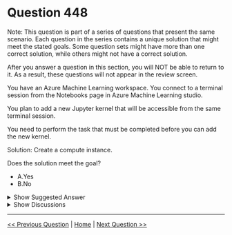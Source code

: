 # Question 448

Note: This question is part of a series of questions that present the same scenario. Each question in the series contains a unique solution that might meet the stated goals. Some question sets might have more than one correct solution, while others might not have a correct solution.

After you answer a question in this section, you will NOT be able to return to it. As a result, these questions will not appear in the review screen.

You have an Azure Machine Learning workspace. You connect to a terminal session from the Notebooks page in Azure Machine Learning studio.

You plan to add a new Jupyter kernel that will be accessible from the same terminal session.

You need to perform the task that must be completed before you can add the new kernel.

Solution: Create a compute instance.

Does the solution meet the goal?

* A.Yes
* B.No

<details>
  <summary>Show Suggested Answer</summary>

  <strong>B</strong><br>

</details>

<details>
  <summary>Show Discussions</summary>

<blockquote><p><strong>evangelist</strong> <code>(Sun 23 Jun 2024 10:59)</code> - <em>Upvotes: 5</em></p><p>The correct solution would likely involve preparing the Python environment for the new kernel within the existing compute instance, rather than creating a new compute instance.</p></blockquote>
<blockquote><p><strong>D0ktor</strong> <code>(Mon 18 Nov 2024 19:13)</code> - <em>Upvotes: 1</em></p><p>Creating a compute instance is indeed necessary to support a Jupyter kernel, as it provides the necessary infrastructure for running notebooks and adding kernels. So, this solution does meet the goal.</p></blockquote>
<blockquote><p><strong>sl_mslconsulting</strong> <code>(Sun 02 Jun 2024 04:47)</code> - <em>Upvotes: 3</em></p><p>The compute instance needs to be created first before you can even have a terminal session</p></blockquote>
<blockquote><p><strong>evangelist</strong> <code>(Sat 18 May 2024 03:12)</code> - <em>Upvotes: 2</em></p><p>This does the job</p></blockquote>

</details>

---

[<< Previous Question](question_447.md) | [Home](/index.md) | [Next Question >>](question_449.md)
